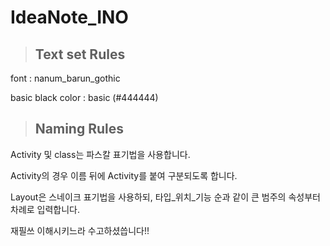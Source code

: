 # IdeaNote_INO


> ## Text set Rules<br>
<p> font : nanum_barun_gothic
<p> basic black color : basic (#444444)


> ## Naming Rules<br>
<p>Activity 및 class는 파스칼 표기법을 사용합니다.</p>
<p>Activity의 경우 이름 뒤에 Activity를 붙여 구분되도록 합니다.</p>
<p>Layout은 스네이크 표기법을 사용하되, 타입_위치_기능 순과 같이 큰 범주의 속성부터 차례로 입력합니다.</p>



<p> 재필쓰 이해시키느라 수고하셨씁니다!! </p>
